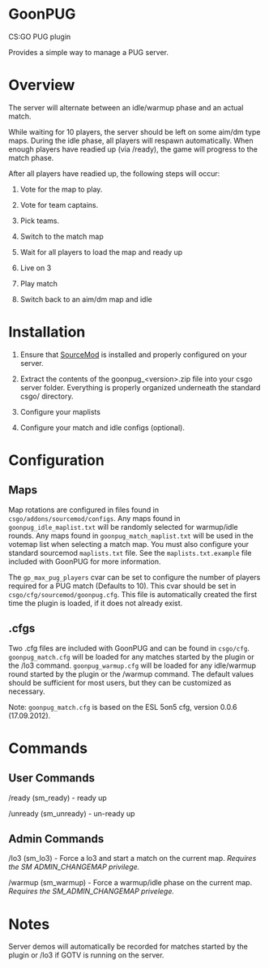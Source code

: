 GoonPUG
=======

CS:GO PUG plugin

Provides a simple way to manage a PUG server.

Overview
========
The server will alternate between an idle/warmup phase and an actual match.

While waiting for 10 players, the server should be left on some aim/dm type
maps. During the idle phase, all players will respawn automatically. When
enough players have readied up (via /ready), the game will progress to the
match phase.

After all players have readied up, the following steps will occur:

1. Vote for the map to play.

2. Vote for team captains.

3. Pick teams.

4. Switch to the match map

5. Wait for all players to load the map and ready up

6. Live on 3

7. Play match

8. Switch back to an aim/dm map and idle

Installation
============

1. Ensure that [SourceMod](http://www.sourcemod.net) is installed and properly configured on your server.

2. Extract the contents of the goonpug\_\<version\>.zip file into your csgo
   server folder. Everything is properly organized underneath the standard
   csgo/ directory.

3. Configure your maplists

4. Configure your match and idle configs \(optional\).

Configuration
=============

Maps
----

Map rotations are configured in files found in
`csgo/addons/sourcemod/configs`. Any maps found in `goonpug_idle_maplist.txt`
will be randomly selected for warmup/idle rounds. Any maps found in
`goonpug_match_maplist.txt` will be used in the votemap list when selecting a
match map. You must also configure your standard sourcemod `maplists.txt` file.
See the `maplists.txt.example` file included with GoonPUG for more information.

The `gp_max_pug_players` cvar can be set to configure the number of players
required for a PUG match \(Defaults to 10\). This cvar should be set in
`csgo/cfg/sourcemod/goonpug.cfg`. This file is automatically created the first
time the plugin is loaded, if it does not already exist.

.cfgs
-----

Two .cfg files are included with GoonPUG and can be found in `csgo/cfg`.
`goonpug_match.cfg` will be loaded for any matches started by the plugin or the
/lo3 command. `goonpug_warmup.cfg` will be loaded for any idle/warmup round
started by the plugin or the /warmup command. The default values should be
sufficient for most users, but they can be customized as necessary.

Note: `goonpug_match.cfg` is based on the ESL 5on5 cfg, version 0.0.6
\(17.09.2012\).

Commands
========

User Commands
-------------

/ready \(sm_ready\) - ready up

/unready \(sm_unready\) - un-ready up

Admin Commands
--------------

/lo3 \(sm_lo3\) - Force a lo3 and start a match on the current map. *Requires
the SM ADMIN_CHANGEMAP privilege.*

/warmup \(sm_warmup\) - Force a warmup/idle phase on the current map. *Requires
the SM_ADMIN_CHANGEMAP privelege.*

Notes
=====

Server demos will automatically be recorded for matches started by the plugin
or /lo3 if GOTV is running on the server.
